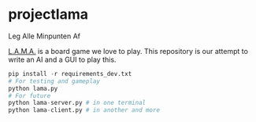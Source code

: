 # projectlama
Leg Alle Minpunten Af

[L.A.M.A.](https://boardgamegeek.com/boardgame/266083/llama) is a board game we love to play. This repository is our attempt to write an AI and a GUI to play this.

```python
pip install -r requirements_dev.txt
# For testing and gameplay
python lama.py
# For future
python lama-server.py # in one terminal
python lama-client.py # in another and more
```
